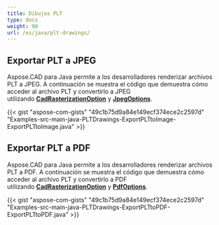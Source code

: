 ```yaml
---
title: Dibujos PLT
type: docs
weight: 90
url: /es/java/plt-drawings/
---
```


## **Exportar PLT a JPEG**

Aspose.CAD para Java permite a los desarrolladores renderizar archivos PLT a JPEG. A continuación se muestra el código que demuestra cómo acceder al archivo PLT y convertirlo a JPEG utilizando [**CadRasterizationOption**](https://reference.aspose.com/cad/java/com.aspose.cad.imageoptions/CadRasterizationOptions) y [**JpegOptions**](https://reference.aspose.com/cad/java/com.aspose.cad.imageoptions/JpegOptions).

{{< gist "aspose-com-gists" "49c1b75d9a84e149ecf374ece2c2597d" "Examples-src-main-java-PLTDrawings-ExportPLTtoImage-ExportPLTtoImage.java" >}}

## **Exportar PLT a PDF**

Aspose.CAD para Java permite a los desarrolladores renderizar archivos PLT a PDF. A continuación se muestra el código que demuestra cómo acceder al archivo PLT y convertirlo a PDF utilizando [**CadRasterizationOption**](https://reference.aspose.com/cad/java/com.aspose.cad.imageoptions/CadRasterizationOptions) y [**PdfOptions**](https://reference.aspose.com/cad/java/com.aspose.cad.imageoptions/PdfOptions).

{{< gist "aspose-com-gists" "49c1b75d9a84e149ecf374ece2c2597d" "Examples-src-main-java-PLTDrawings-ExportPLTtoPDF-ExportPLTtoPDF.java" >}}
